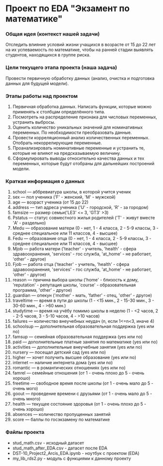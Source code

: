# Проект по EDA "Экзамент по математике"

### Общая идея (контекст нашей задачи)
Отследить влияние условий жизни учащихся в возрасте от 15 
до 22 лет на их успеваемость по математике, чтобы на ранней 
стадии выявлять студентов, находящихся в группе риска.


### Цели текущего этапа проекта (наша задача)
Провести первичную обработку данных (анализ, очистка и подготовка данных для будущей модели).

### Этапы работы над проектом
1. Первичная обработка данных. Написать функции, которые можно применять к столбцам определённого типа.
2. Посмотреть на распределение признака для числовых переменных, устранить выбросы.
3. Оценить количество уникальных значений для номинативных переменных. По необходимости преобразовать данные.
4. Провести корреляционный анализ количественных переменных. Отобрать некоррелирующие переменные.
5. Проанализировать номинативные переменные и устранить те, которые не влияют на предсказываемую величину.
6. Сформулировать выводы относительно качества данных и тех переменных, которые будут отобраны для дальнейших построений модели.

### Краткая информация о данных 
1. school — аббревиатура школы, в которой учится ученик
2. sex — пол ученика ('F' - женский, 'M' - мужской)
3. age — возраст ученика (от 15 до 22)
4. address — тип адреса ученика ('U' - городской, 'R' - за городом)
5. famsize — размер семьи('LE3' <= 3, 'GT3' >3)
6. Pstatus — статус совместного жилья родителей ('T' - живут вместе 'A' - раздельно)
7. Medu — образование матери (0 - нет, 1 - 4 класса, 2 - 5-9 классы, 3 - среднее специальное или 11 классов, 4 - высшее)
8. Fedu — образование отца (0 - нет, 1 - 4 класса, 2 - 5-9 классы, 3 - среднее специальное или 11 классов, 4 - высшее)
9. Mjob — работа матери ('teacher' - учитель, 'health' - сфера здравоохранения, 'services' - гос служба, 'at_home' - не работает, 'other' - другое)
10. Fjob — работа отца ('teacher' - учитель, 'health' - сфера здравоохранения, 'services' - гос служба, 'at_home' - не работает, 'other' - другое)
11. reason — причина выбора школы ('home' - близость к дому, 'reputation' - репутация школы, 'course' - образовательная программа, 'other' - другое)
12. guardian — опекун ('mother' - мать, 'father' - отец, 'other' - другое)
13. traveltime — время в пути до школы (1 - <15 мин., 2 - 15-30 мин., 3 - 30-60 мин., 4 - >60 мин.)
14. studytime — время на учёбу помимо школы в неделю (1 - <2 часов, 2 - 2-5 часов, 3 - 5-10 часов, 4 - >10 часов)
15. failures — количество внеучебных неудач (n, если 1<=n<3, иначе 4)
16. schoolsup — дополнительная образовательная поддержка (yes или no)
17. famsup — семейная образовательная поддержка (yes или no)
18. paid — дополнительные платные занятия по математике (yes или no)
19. activities — дополнительные внеучебные занятия (yes или no)
20. nursery — посещал детский сад (yes или no)
21. higher — хочет получить высшее образование (yes или no)
22. internet — наличие интернета дома (yes или no)
23. romantic — в романтических отношениях (yes или no)
24. famrel — семейные отношения (от 1 - очень плохо до 5 - очень хорошо)
25. freetime — свободное время после школы (от 1 - очень мало до 5 - очень мого)
26. goout — проведение времени с друзьями (от 1 - очень мало до 5 - очень много)
27. health — текущее состояние здоровья (от 1 - очень плохо до 5 - очень хорошо)
28. absences — количество пропущенных занятий
29. score — баллы по госэкзамену по математике

### Файлы проекта
- stud_math.csv - исходный датасет
- stud_math_after_EDA.csv - датасет после EDA
- DST-10_Project2_Arcis_EDA.ipynb - ноутбук с проектом (EDA)
- my_lib_rds2.py - модуль с функциями к данному проекту
